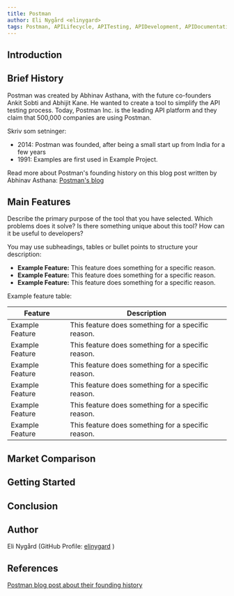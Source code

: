 ```yaml
---
title: Postman
author: Eli Nygård <elinygard>
tags: Postman, APILifecycle, APITesting, APIDevelopment, APIDocumentation, RESTAPI, GraphQL, 
---
```


## Introduction

## Brief History

Postman was created by Abhinav Asthana, with the future co-founders Ankit Sobti and Abhijit Kane. He wanted to create a tool to simplify the API testing process. Today, Postman Inc. is the leading API platform and they claim that 500,000 companies are using Postman.

Skriv som setninger:

- 2014: Postman was founded, after being a small start up from India for a few years
- 1991: Examples are first used in Example Project.

Read more about Postman's founding history on this blog post written by Abhinav Asthana: [Postman's blog](https://blog.postman.com/how-we-built-postman-product-and-company/)

## Main Features

Describe the primary purpose of the tool that you have selected. Which problems does it solve? Is there something unique about this tool? How can it be useful to developers?

You may use subheadings, tables or bullet points to structure your description:

- **Example Feature:** This feature does something for a specific reason.
- **Example Feature:** This feature does something for a specific reason.
- **Example Feature:** This feature does something for a specific reason.

Example feature table:

| Feature | Description |
| --- | --- |
| Example Feature | This feature does something for a specific reason. |
| Example Feature | This feature does something for a specific reason. |
| Example Feature | This feature does something for a specific reason. |
| Example Feature | This feature does something for a specific reason. |
| Example Feature | This feature does something for a specific reason. |
| Example Feature | This feature does something for a specific reason. |

## Market Comparison

## Getting Started

## Conclusion

## Author

Eli Nygård (GitHub Profile: [elinygard](https://github.com/elinygard) )

## References

[Postman blog post about their founding history](https://blog.postman.com/how-we-built-postman-product-and-company/)

